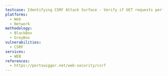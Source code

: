 ```yaml
---
testcase: Identifying CSRF Attack Surface - Verify if GET requests perform state-changing actions, such as deletions or updates. These should never be possible via GET—if they are, this indicates a critical flaw. Web (HTTP/HTTPS) service
platforms: 
  - Web
  - Network
methodology: 
  - BlackBox
  - GreyBox
vulnerabilities:
  - CSRF
services:
  - WEB
references:
  - https://portswigger.net/web-security/csrf
---
```


